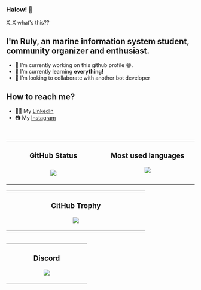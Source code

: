 ### Halow! 👋
X_X what's this??
<br>
## I'm Ruly, an marine information system student, community organizer and enthusiast.
- 🔭 I’m currently working on this github profile 😅.
- 🌱 I’m currently learning **everything!**
- 👯 I’m looking to collaborate with another bot developer

## How to reach me?
- 👩‍💻 My [LinkedIn](https://www.linkedin.com/in/rulyadhitya/)
- 📷 My [Instagram](https://www.instagram.com/furyzuxy/)


<br>

<table>
   <td width="40%" valign="top">
    <h3 align="center"> GitHub Status<h3>
    <p align="center">
      <img src="https://github-readme-stats.vercel.app/api?username=LuminetteBourgeons&theme=monokai&column=7&no-frame=true" />
    </p>
   </td>
   <td width="40%" valign="top">
    <h3 align="center"> Most used languages</h3>
     <p align="center">
      <img src="https://github-readme-stats.vercel.app/api/top-langs/?username=LuminetteBourgeons&theme=monokai&column=7&no-frame=true"/>
     </p>
  </td>
</table>
<table align="center">
   <td width="40%" valign="top">
     <h3 align="center">GitHub Trophy</h3>
     <p align="center">
      <img src="https://github-profile-trophy.vercel.app/?username=LuminetteBourgeons&theme=monokai&column=7&no-frame=true">
     </p>
   </td>
 </table>
<table align="center">
<table align="center">
  <td width="40%" valign="top">
    <h3 align="center">Discord</h3>
    <p align="center">
      <img src="https://discord.c99.nl/widget/theme-1/809244553768861706.png"/>
    </p>
  </td>
</table>
